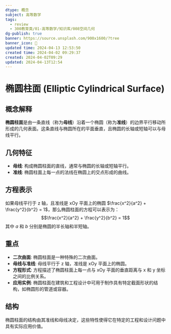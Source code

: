 ```yaml
---
dtype: 概念
subject: 高等数学
tags:
  - review
  - 300教育类/01-高等数学/知识库/008空间几何
dg-publish: true
banner: https://source.unsplash.com/900x1600/?tree
banner_icon: 🧠
updated time: 2024-04-13 12:53:50
created time: 2024-04-02 09:29:37
created: 2024-04-02T09:29
updated: 2024-04-13T12:54
---
```

# 椭圆柱面 (Elliptic Cylindrical Surface)

## 概念解释
**椭圆柱面**是由一条直线（称为**母线**）沿着一个椭圆（称为**准线**）的边界平行移动所形成的几何表面。这条直线与椭圆所在的平面垂直，且椭圆的长轴或短轴可以与母线平行。

## 几何特征
- **母线**: 构成椭圆柱面的直线，通常与椭圆的长轴或短轴平行。
- **准线**: 椭圆柱面上每一点的法线在椭圆上的交点形成的曲线。

## 方程表示
如果母线平行于 z 轴，且准线是 xOy 平面上的椭圆 $\frac{x^2}{a^2} + \frac{y^2}{b^2} = 1$，那么椭圆柱面的方程可以表示为：
$$\frac{x^2}{a^2} + \frac{y^2}{b^2} = 1$$
其中 $a$ 和 $b$ 分别是椭圆的半长轴和半短轴。

## 重点
- **二次曲面**: 椭圆柱面是一种特殊的二次曲面。
- **母线与准线**: 母线平行于 z 轴，准线是 xOy 平面上的椭圆。
- **方程形式**: 方程描述了椭圆柱面上每一点与 xOy 平面的垂直距离与 x 和 y 坐标之间的比例关系。
- **应用实例**: 椭圆柱面在建筑和工程设计中可用于制作具有特定截面形状的结构，如椭圆形的管道或容器。

## 结构
椭圆柱面的结构由其准线和母线决定，这些特性使得它在特定的工程和设计问题中具有实际应用价值。

